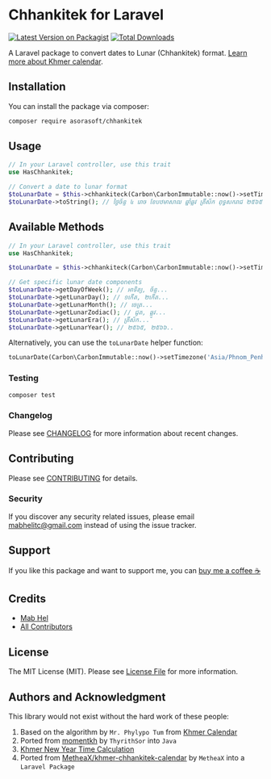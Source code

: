 # Chhankitek for Laravel

[![Latest Version on Packagist](https://img.shields.io/packagist/v/asorasoft/chhankitek.svg?style=flat-square)](https://packagist.org/packages/asorasoft/chhankitek)
[![Total Downloads](https://img.shields.io/packagist/dt/asorasoft/chhankitek.svg?style=flat-square)](https://packagist.org/packages/asorasoft/chhankitek)

A Laravel package to convert dates to Lunar (Chhankitek) format. [Learn more about Khmer calendar](https://khmer-calendar.tovnah.com/calendar).

## Installation

You can install the package via composer:

```bash
composer require asorasoft/chhankitek
```

## Usage

```php
// In your Laravel controller, use this trait
use HasChhankitek;

// Convert a date to lunar format
$toLunarDate = $this->chhankiteck(Carbon\CarbonImmutable::now()->setTimezone('Asia/Phnom_Penh'));
$toLunarDate->toString(); // ថ្ងៃច័ន្ទ ៤ រោច ខែបឋមាសាឍ ឆ្នាំឆ្លូវ ត្រីស័ក ពុទ្ធសករាជ ២៥៦៥
```

## Available Methods

```php
// In your Laravel controller, use this trait
use HasChhankitek;

$toLunarDate = $this->chhankiteck(Carbon\CarbonImmutable::now()->setTimezone('Asia/Phnom_Penh'));

// Get specific lunar date components
$toLunarDate->getDayOfWeek(); // អាទិត្យ, ច័ន្ទ...
$toLunarDate->getLunarDay(); // ១កើត, ២កើត...
$toLunarDate->getLunarMonth(); // ចេត្រ...
$toLunarDate->getLunarZodiac(); // ជូត, ឆ្លូវ...
$toLunarDate->getLunarEra(); // ត្រីស័ក...
$toLunarDate->getLunarYear(); // ២៥៦៥, ២៥៦៦..
```

Alternatively, you can use the `toLunarDate` helper function:

```php 
toLunarDate(Carbon\CarbonImmutable::now()->setTimezone('Asia/Phnom_Penh')); // ថ្ងៃច័ន្ទ ៤ រោច ខែបឋមាសាឍ ឆ្នាំឆ្លូវ ត្រីស័ក ពុទ្ធសករាជ ២៥៦៥
```

### Testing

```bash
composer test
```

### Changelog

Please see [CHANGELOG](CHANGELOG.md) for more information about recent changes.

## Contributing

Please see [CONTRIBUTING](CONTRIBUTING.md) for details.

### Security

If you discover any security related issues, please email mabhelitc@gmail.com instead of using the issue tracker.

## Support

If you like this package and want to support me, you can [buy me a coffee ☕](https://www.buymeacoffee.com/helmab)

## Credits

-   [Mab Hel](https://github.com/asorasoft)
-   [All Contributors](../../contributors)

## License

The MIT License (MIT). Please see [License File](LICENSE.md) for more information.

## Authors and Acknowledgment

This library would not exist without the hard work of these people:
1. Based on the algorithm by `Mr. Phylypo Tum` from [Khmer Calendar](https://khmer-calendar.tovnah.com/calendar/chhankitek.php)
2. Ported from [momentkh](https://github.com/ThyrithSor/momentkh) by `ThyrithSor` into `Java`
3. [Khmer New Year Time Calculation](http://www.dahlina.com/education/khmer_new_year_time.html)
4. Ported from [MetheaX/khmer-chhankitek-calendar](https://github.com/MetheaX/khmer-chhankitek-calendar) by `MetheaX` into a `Laravel Package`
